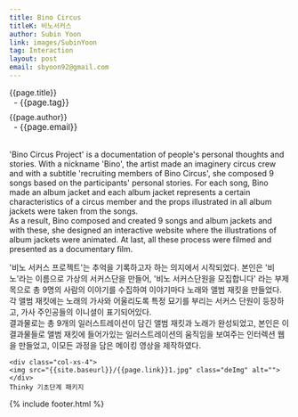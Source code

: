 ```yaml
---
title: Bino Circus
titleK: 비노서커스
author: Subin Yoon
link: images/SubinYoon
tag: Interaction
layout: post
email: sbyoon92@gmail.com
---	
```


<div class="container">

<div class="deDep">
{{page.title}}<br>
<p style="font-size:15px; margin:0px; padding:0px 0px 0px 8px; margin:0px 0px 8px 0px;">- {{page.tag}}</p>
{{page.author}}<br>
<p style="font-size:15px; margin:0px; padding:0px 0px 0px 8px;">- {{page.email}}</p>
</div>

<br>

<div class="det lato">

<!--영문-->

'Bino Circus Project' is a documentation of people's personal thoughts and stories. With a nickname 'Bino', the artist made an imaginery circus crew and with a subtitle 'recruiting members of Bino Circus', she composed 9 songs based on the participants' personal stories. For each song, Bino made an album jacket and each album jacket represents a certain characteristics of a circus member and the props illustrated in all album jackets were taken from the songs.
<br>
As a result, Bino composed and created 9 songs and album jackets and with these, she designed an interactive website where the illustrations of album jackets were animated. At last, all these process were filmed and presented as a documentary film.

<!--영문-->

</div>


<div class="noto">
<!--국문-->

'비노 서커스 프로젝트'는 추억을 기록하고자 하는 의지에서 시작되었다. 본인은 '비노'라는 이름으로 가상의 서커스단을 만들어, '비노 서커스단원을 모집합니다' 라는 부제목으로 총 9명의 사람의 이야기를 수집하여 이야기마다 노래와 앨범 재킷을 만들었다. 각 앨범 재킷에는 노래의 가사와 어울리도록 특정 묘기를 부리는 서커스 단원이 등장하고, 가사 주인공들의 이니셜이 표기되어있다. 
<br>
결과물로는 총 9개의 일러스트레이션이 담긴 앨범 재킷과 노래가 완성되었고, 본인은 이결과물들로 앨범 재킷에 들어가있는 일러스트레이션의 움직임을 보여주는 인터렉션 웹을 만들었고, 이모든 과정을 담은 메이킹 영상을 제작하였다.

<!--국문-->

</div>

<div class="row noto">
	
	<div class="col-xs-4">
	<img src="{{site.baseurl}}/{{page.link}}1.jpg" class="deImg" alt=""></div>
	Thinky 기초단계 패키지
</div>

	

</div> 

{% include footer.html %}